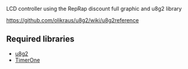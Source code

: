LCD controller using the RepRap discount full graphic and u8g2 library  

https://github.com/olikraus/u8g2/wiki/u8g2reference

## Required libraries
* [u8g2](https://github.com/olikraus/u8g2)
* [TimerOne](https://github.com/Timeone)
